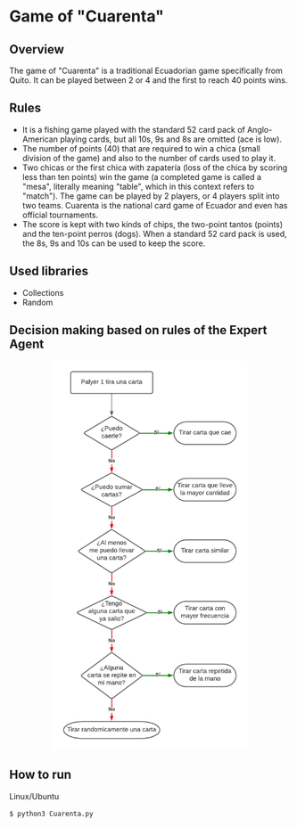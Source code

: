 # Game of "Cuarenta"
## Overview
The game of "Cuarenta" is a traditional Ecuadorian game specifically from Quito. It can be played between 2 or 4 and the first to reach 40 points wins.
## Rules
- It is a fishing game played with the standard 52 card pack of Anglo-American playing cards, but all 10s, 9s and 8s are omitted (ace is low).
- The number of points ($40$) that are required to win a chica (small division of the game) and also to the number of cards used to play it.
- Two chicas or the first chica with zapatería (loss of the chica by scoring less than ten points) win the game (a completed game is called a "mesa", literally meaning "table", which in this context refers to "match"). The game can be played by 2 players, or 4 players split into two teams. Cuarenta is the national card game of Ecuador and even has official tournaments.
- The score is kept with two kinds of chips, the two-point tantos (points) and the ten-point perros (dogs). When a standard 52 card pack is used, the 8s, 9s and 10s can be used to keep the score.
## Used libraries
- Collections
- Random
## Decision making based on rules of the Expert Agent
<p align="center"><img src="./assets/flowchart160.png" width="350"></p>

## How to run
Linux/Ubuntu
```
$ python3 Cuarenta.py
```
